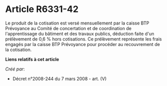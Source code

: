 # Article R6331-42

Le produit de la cotisation est versé mensuellement par la caisse BTP Prévoyance au Comité de concertation et de coordination
de l'apprentissage du bâtiment et des travaux publics, déduction faite d'un prélèvement de 0,6 % hors cotisations. Ce
prélèvement représente les frais engagés par la caisse BTP Prévoyance pour procéder au recouvrement de la cotisation.

**Liens relatifs à cet article**

_Créé par_:

  - Décret n°2008-244 du 7 mars 2008 - art. (V)
